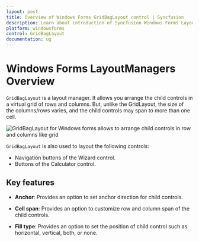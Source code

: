 ```yaml
---
layout: post
title: Overview of Windows Forms GridBagLayout control | Syncfusion
description: Learn about introduction of Syncfusion Windows Forms LayoutManagers control, its elements and more details.
platform: windowsforms
control: GridBagLayout
documentation: ug
---
```


# Windows Forms LayoutManagers Overview

`GridBagLayout` is a layout manager. It allows you arrange the child controls in a virtual grid of rows and columns. But, unlike the GridLayout, the size of the columns/rows varies, and the child controls may span to more than one cell.

![GridBagLayout for Windows forms allows to arrange child controls in row and columns like grid](Overview_images/Overview_img1.jpeg)

`GridBagLayout` is also used to layout the following controls:

* Navigation buttons of the Wizard control.
* Buttons of the Calculator control.

## Key features

* **Anchor**: Provides an option to set anchor direction for child controls.

* **Cell span**: Provides an option to customize row and column span of the child controls.

* **Fill type**: Provides an option to set the position of child control such as horizontal, vertical, both, or none.
